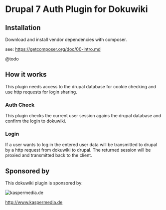 # Drupal 7 Auth Plugin for Dokuwiki

## Installation

Download and install vendor dependencies with composer.

see: https://getcomposer.org/doc/00-intro.md

@todo

## How it works

This plugin needs access to the drupal database for cookie checking and use http requests for login sharing.

### Auth Check

This plugin checks the current user session agains the drupal database and confirm the login to dokuwiki.

### Login

If a user wants to log in the entered user data will be transmitted to drupal by a http request from dokuwiki to drupal.
The returned session will be proxied and transmitted back to the client.

## Sponsored by

This dokuwiki plugin is sponsored by:

![kaspermedia.de](http://www.kaspermedia.de/wp-content/uploads/2013/06/kaspermedia_logo.png)

http://www.kaspermedia.de